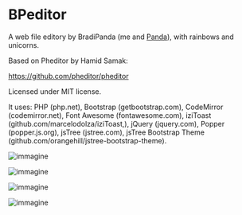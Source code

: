 # BPeditor
A web file editory by BradiPanda (me and [Panda](https://github.com/H3ll0imP4nd4)), with rainbows and unicorns.

Based on Pheditor by Hamid Samak:

https://github.com/pheditor/pheditor

Licensed under MIT license.

It uses: PHP (php.net),
Bootstrap (getbootstrap.com),
CodeMirror (codemirror.net),
Font Awesome (fontawesome.com),
iziToast (github.com/marcelodolza/iziToast,),
jQuery (jquery.com), Popper (popper.js.org),
jsTree (jstree.com), jsTree Bootstrap Theme
(github.com/orangehill/jstree-bootstrap-theme).

![immagine](https://github.com/roblio/bpeditor/assets/40659196/e91ce0f9-5072-41c5-9e83-1a255aec3311)


![immagine](https://github.com/roblio/bpeditor/assets/40659196/be3c65e8-b4ac-451a-aa5c-ef37b5279b3b)


![immagine](https://github.com/roblio/bpeditor/assets/40659196/7d7f28e2-ac1b-4a2d-801a-66957fe0ede3)


![immagine](https://github.com/roblio/bpeditor/assets/40659196/10f4e5c9-4ab3-41bb-af52-88c7937eacbe)
